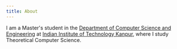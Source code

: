```yaml
---
title: About
---
```


I am a Master's student in the
[Department of Computer Science and Engineering](http://cse.iitk.ac.in)
at [Indian Institute of Technology Kanpur](http://www.iitk.ac.in),
where I study Theoretical Computer Science.
